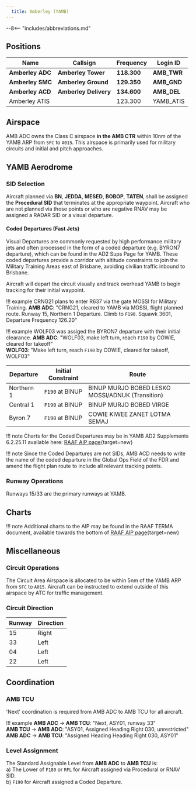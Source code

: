```yaml
---
  title: Amberley (YAMB)
---
```


--8<-- "includes/abbreviations.md"

## Positions

| Name               | Callsign       | Frequency        | Login ID              |
| ------------------ | -------------- | ---------------- | --------------------------------------|
| **Amberley ADC**    | **Amberley Tower**  | **118.300**         | **AMB_TWR**        |
| **Amberley SMC**    | **Amberley Ground**  | **129.350**      | **AMB_GND**        |
| **Amberley ACD**    | **Amberley Delivery**  | **134.600**         | **AMB_DEL**       |
| Amberley ATIS    |   | 123.300         | YAMB_ATIS       |



## Airspace

AMB ADC owns the Class C airspace **in the AMB CTR** within 10nm of the YAMB ARP from `SFC` to `A015`. This airspace is primarily used for military circuits and initial and pitch approaches.


## YAMB Aerodrome

### SID Selection
Aircraft planned via **BN**, **JEDDA**, **MESED**, **BOBOP**, **TATEN**, shall be assigned the **Procedural SID** that terminates at the appropriate waypoint.
Aircraft who are not planned via those points or who are negative RNAV may be assigned a RADAR SID or a visual departure. 

#### Coded Departures (Fast Jets)
Visual Departures are commonly requested by high performance military jets and often processed in the form of a coded departure (e.g. BYRON7 departure), which can be found in the AD2 Sups Page for YAMB. These coded departures provide a corridor with altitude constraints to join the Military Training Areas east of Brisbane, avoiding civilian traffic inbound to Brisbane. 

Aircraft will depart the circuit visually and track overhead YAMB to begin tracking for their initial waypoint.

!!! example
    CRNG21 plans to enter R637 via the gate MOSSI for Military Training.
    **AMB ADC**: "CRNG21, cleared to YAMB via MOSSI, flight planned route. Runway 15, Northern 1 Departure. Climb to `F190`. Squawk 3601, Departure Frequency 126.20"  

!!! example
    WOLF03 was assiged the BYRON7 departure with their initial clearance. 
    **AMB ADC**: "WOLF03, make left turn, reach `F190` by COWIE, cleared for takeoff"  
    **WOLF03**: "Make left turn, reach `F190` by COWIE, cleared for takeoff, WOLF03"  

| Departure | Initial Constraint | Route |
| --------- | ----------| --------- |
| Northern 1 | `F190` at BINUP | BINUP MURJO BOBED LESKO MOSSI/ADNUK (Transition) |
| Central 1 | `F190` at BINUP | BINUP MURJO BOBED VIRGE |
| Byron 7 | `F190` at BINUP | COWIE KIWEE ZANET LOTMA SEMAJ |

!!! note
    Charts for the Coded Departures may be in YAMB AD2 Supplements 6.2.25.11 available here: [RAAF AIP page](https://ais-af.airforce.gov.au/australian-aip){target=new}

!!! note
    Since the Coded Departures are not SIDs, AMB ACD needs to write the name of the coded departure in the Global Ops Field of the FDR and amend the flight plan route to include all relevant tracking points.


### Runway Operations
Runways 15/33 are the primary runways at YAMB. 

## Charts
!!! note
    Additional charts to the AIP may be found in the RAAF TERMA document, available towards the bottom of [RAAF AIP page](https://ais-af.airforce.gov.au/australian-aip){target=new}

## Miscellaneous
### Circuit Operations
The Circuit Area Airspace is allocated to be within 5nm of the YAMB ARP from `SFC` to `A015`. Aircraft can be instructed to extend outside of this airspace by ATC for traffic management.

### Circuit Direction
| Runway | Direction |
| ------ | ----------|
| 15     | Right  |
| 33     | Left |
| 04     | Left |
| 22     | Left |

## Coordination
### AMB TCU

'Next' coordination is required from AMB ADC to AMB TCU for all aircraft.

!!! example
    <span class="hotline">**AMB ADC** -> **AMB TCU**</span>: "Next, ASY01, runway 33"  
    <span class="hotline">**AMB TCU** -> **AMB ADC**</span>: "ASY01, Assigned Heading Right 030, unrestricted"  
    <span class="hotline">**AMB ADC** -> **AMB TCU**</span>: "Assigned Heading Heading Right 030, ASY01"  

### Level Assignment
The Standard Assignable Level from  **AMB ADC** to **AMB TCU** is:  
a) The Lower of `F180` or `RFL` for Aircraft assigned via Procedural or RNAV SID.  
b) `F190` for Aircraft assigned a Coded Departure.
